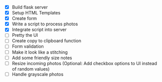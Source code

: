 - [x] Build flask server
- [x] Setup HTML Templates
- [x] Create form
- [x] Write a script to process photos
- [x] Integrate script into server
- [ ] Pretty the UI
- [ ] Create copy to clipboard function
- [ ] Form validation
- [ ] Make it look like a stitching
- [ ] Add some friendly size notes
- [ ] Resize incoming photos (Optional: Add checkbox options to UI instead of random values)
- [ ] Handle grayscale photos